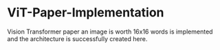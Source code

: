 # ViT-Paper-Implementation
Vision Transformer paper an image is worth 16x16 words is implemented and the architecture is successfully created here.
